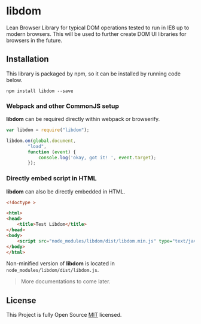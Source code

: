 # libdom
Lean Browser Library for typical DOM operations tested to run in IE8 up to modern browsers.
This will be used to further create DOM UI libraries for browsers in the future.

## Installation

This library is packaged by npm, so it can be installed by running code below.

```shell
npm install libdom --save
```

### Webpack and other CommonJS setup

**libdom** can be required directly within webpack or browserify.
```javascript
var libdom = require("libdom");

libdom.on(global.document,
        "load",
        function (event) {
            console.log('okay, got it! ', event.target);
        });
```

### Directly embed script in HTML
**libdom** can also be directly embedded in HTML.

```html
<!doctype >

<html>
<head>
    <title>Test Libdom</title>
</head>
<body>
    <script src="node_modules/libdom/dist/libdom.min.js" type="text/javascript" charset="utf-8"></script>
</body>
</html>
```

Non-minified version of **libdom** is located in `node_modules/libdom/dist/libdom.js`.


> More documentations to come later.

## License

This Project is fully Open Source [MIT](https://opensource.org/licenses/MIT) licensed.
